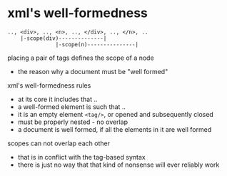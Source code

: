 
<!-- ======================================================================= -->
# xml's well-formedness

```
.., <div>, .., <n>, .., </div>, .., </n>, ..
    |-scope(div)--------------|
               |-scope(n)---------------|
```

placing a pair of tags defines the scope of a node
- the reason why a document must be "well formed"

xml's well-formedness rules
- at its core it includes that ..
- a well-formed element is such that ..
- it is an empty element `<tag/>`,
  or opened and subsequently closed
- must be properly nested - no overlap
- a document is well formed, if all the
  elements in it are well formed

scopes can not overlap each other
- that is in conflict with the tag-based syntax
- there is just no way that that kind of nonsense will ever reliably work
